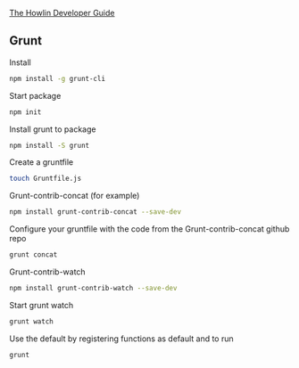 


[The Howlin Developer Guide](../home.md)



## Grunt


Install
```bash
npm install -g grunt-cli
```

Start package
```bash
npm init
```

Install grunt to package
```bash
npm install -S grunt
```

Create a gruntfile
```bash
touch Gruntfile.js
```

Grunt-contrib-concat (for example)
```bash
npm install grunt-contrib-concat --save-dev
```

Configure your gruntfile with the code from the Grunt-contrib-concat github repo
```bash
grunt concat
```

Grunt-contrib-watch
```bash
npm install grunt-contrib-watch --save-dev
```

Start grunt watch
```bash
grunt watch
```

Use the default by registering functions as default and to run
```bash
grunt 
```
